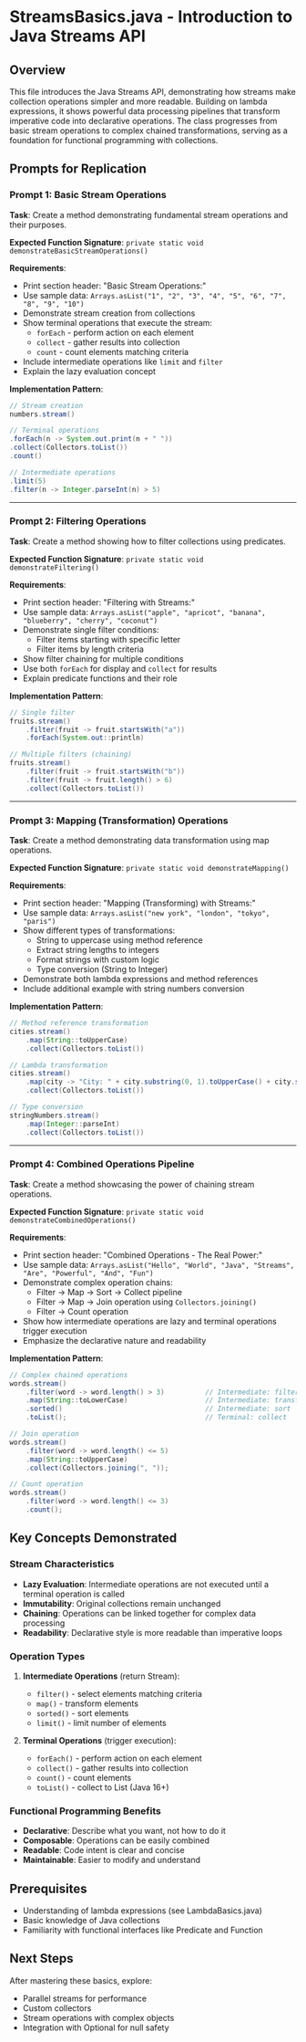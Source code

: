 # StreamsBasics.java - Introduction to Java Streams API

## Overview
This file introduces the Java Streams API, demonstrating how streams make collection operations simpler and more readable. Building on lambda expressions, it shows powerful data processing pipelines that transform imperative code into declarative operations. The class progresses from basic stream operations to complex chained transformations, serving as a foundation for functional programming with collections.

## Prompts for Replication

### Prompt 1: Basic Stream Operations
**Task**: Create a method demonstrating fundamental stream operations and their purposes.

**Expected Function Signature**: `private static void demonstrateBasicStreamOperations()`

**Requirements**:
- Print section header: "Basic Stream Operations:"
- Use sample data: `Arrays.asList("1", "2", "3", "4", "5", "6", "7", "8", "9", "10")`
- Demonstrate stream creation from collections
- Show terminal operations that execute the stream:
  - `forEach` - perform action on each element
  - `collect` - gather results into collection
  - `count` - count elements matching criteria
- Include intermediate operations like `limit` and `filter`
- Explain the lazy evaluation concept

**Implementation Pattern**:
```java
// Stream creation
numbers.stream()

// Terminal operations
.forEach(n -> System.out.print(n + " "))
.collect(Collectors.toList())
.count()

// Intermediate operations
.limit(5)
.filter(n -> Integer.parseInt(n) > 5)
```

---

### Prompt 2: Filtering Operations
**Task**: Create a method showing how to filter collections using predicates.

**Expected Function Signature**: `private static void demonstrateFiltering()`

**Requirements**:
- Print section header: "Filtering with Streams:"
- Use sample data: `Arrays.asList("apple", "apricot", "banana", "blueberry", "cherry", "coconut")`
- Demonstrate single filter conditions:
  - Filter items starting with specific letter
  - Filter items by length criteria
- Show filter chaining for multiple conditions
- Use both `forEach` for display and `collect` for results
- Explain predicate functions and their role

**Implementation Pattern**:
```java
// Single filter
fruits.stream()
    .filter(fruit -> fruit.startsWith("a"))
    .forEach(System.out::println)

// Multiple filters (chaining)
fruits.stream()
    .filter(fruit -> fruit.startsWith("b"))
    .filter(fruit -> fruit.length() > 6)
    .collect(Collectors.toList())
```

---

### Prompt 3: Mapping (Transformation) Operations
**Task**: Create a method demonstrating data transformation using map operations.

**Expected Function Signature**: `private static void demonstrateMapping()`

**Requirements**:
- Print section header: "Mapping (Transforming) with Streams:"
- Use sample data: `Arrays.asList("new york", "london", "tokyo", "paris")`
- Show different types of transformations:
  - String to uppercase using method reference
  - Extract string lengths to integers
  - Format strings with custom logic
  - Type conversion (String to Integer)
- Demonstrate both lambda expressions and method references
- Include additional example with string numbers conversion

**Implementation Pattern**:
```java
// Method reference transformation
cities.stream()
    .map(String::toUpperCase)
    .collect(Collectors.toList())

// Lambda transformation
cities.stream()
    .map(city -> "City: " + city.substring(0, 1).toUpperCase() + city.substring(1))
    .collect(Collectors.toList())

// Type conversion
stringNumbers.stream()
    .map(Integer::parseInt)
    .collect(Collectors.toList())
```

---

### Prompt 4: Combined Operations Pipeline
**Task**: Create a method showcasing the power of chaining stream operations.

**Expected Function Signature**: `private static void demonstrateCombinedOperations()`

**Requirements**:
- Print section header: "Combined Operations - The Real Power:"
- Use sample data: `Arrays.asList("Hello", "World", "Java", "Streams", "Are", "Powerful", "And", "Fun")`
- Demonstrate complex operation chains:
  - Filter → Map → Sort → Collect pipeline
  - Filter → Map → Join operation using `Collectors.joining()`
  - Filter → Count operation
- Show how intermediate operations are lazy and terminal operations trigger execution
- Emphasize the declarative nature and readability

**Implementation Pattern**:
```java
// Complex chained operations
words.stream()
    .filter(word -> word.length() > 3)          // Intermediate: filter
    .map(String::toLowerCase)                   // Intermediate: transform
    .sorted()                                   // Intermediate: sort
    .toList();                                  // Terminal: collect

// Join operation
words.stream()
    .filter(word -> word.length() <= 5)
    .map(String::toUpperCase)
    .collect(Collectors.joining(", "));

// Count operation
words.stream()
    .filter(word -> word.length() <= 3)
    .count();
```

## Key Concepts Demonstrated

### Stream Characteristics
- **Lazy Evaluation**: Intermediate operations are not executed until a terminal operation is called
- **Immutability**: Original collections remain unchanged
- **Chaining**: Operations can be linked together for complex data processing
- **Readability**: Declarative style is more readable than imperative loops

### Operation Types
1. **Intermediate Operations** (return Stream):
   - `filter()` - select elements matching criteria
   - `map()` - transform elements
   - `sorted()` - sort elements
   - `limit()` - limit number of elements

2. **Terminal Operations** (trigger execution):
   - `forEach()` - perform action on each element
   - `collect()` - gather results into collection
   - `count()` - count elements
   - `toList()` - collect to List (Java 16+)

### Functional Programming Benefits
- **Declarative**: Describe what you want, not how to do it
- **Composable**: Operations can be easily combined
- **Readable**: Code intent is clear and concise
- **Maintainable**: Easier to modify and understand

## Prerequisites
- Understanding of lambda expressions (see LambdaBasics.java)
- Basic knowledge of Java collections
- Familiarity with functional interfaces like Predicate and Function

## Next Steps
After mastering these basics, explore:
- Parallel streams for performance
- Custom collectors
- Stream operations with complex objects
- Integration with Optional for null safety
